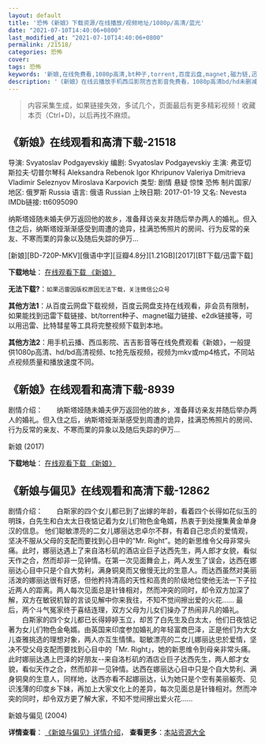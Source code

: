 ```yaml
---
layout: default
title: '恐怖《新娘》下载资源/在线播放/视频地址/1080p/高清/蓝光'
date: "2021-07-10T14:40:06+0800"
last_modified_at: "2021-07-10T14:40:06+0800"
permalink: /21518/
categories: 恐怖
cover:
tags: 恐怖
keywords: '新娘,在线免费看,1080p高清,bt种子,torrent,百度云盘,magnet,磁力链,迅雷下载资源'
description: '《新娘》在线云播放手机西瓜影院吉吉影音免费看，1080p高清bd/hd未删减完整版和tc抢先枪版，mkv/mp4格式，附带bt/torrent种子、magnet/磁力链、百度云盘、网盘资源迅雷下载链接'
---
```


>内容采集生成，如果链接失效，多试几个，页面最后有更多精彩视频！收藏本页（Ctrl+D)，以后再找不麻烦。


## 《新娘》在线观看和高清下载-21518

导演: Svyatoslav Podgayevskiy 编剧: Svyatoslav Podgayevskiy 主演: 弗亚切斯拉夫·切普尔琴科 Aleksandra Rebenok Igor Khripunov Valeriya Dmitrieva Vladimir Seleznyov Miroslava Karpovich 类型: 剧情 悬疑 惊悚 恐怖 制片国家/地区: 俄罗斯 Russia 语言: 俄语 Russian 上映日期: 2017-01-19 又名: Nevesta IMDb链接: tt6095090

纳斯塔娅随未婚夫伊万返回他的故乡，准备拜访亲友并随后举办两人的婚礼。但入住之后，纳斯塔娅渐渐感受到周遭的诡异，挂满恐怖照片的房间、行为反常的亲友、不寒而栗的异象以及随后失踪的伊万…


[新娘][BD-720P-MKV][俄语中字][豆瓣4.8分][1.21GB][2017][BT下载/迅雷下载]

**下载地址**： [在线观看下载 《新娘》](https://www.btdx8.com/torrent/nevesta_2017.html) 


**无法下载?**：`如果迅雷因版权原因无法下载，关注微信公众号 `

**其他方法1**：从百度云网盘下载视频，百度云网盘支持在线观看，非会员有限制，如果能找到迅雷下载链接、bt/torrent种子、magnet磁力链接、e2dk链接等，可以用迅雷、比特彗星等工具将完整视频下载到本地。

**其他方法2**：用手机云播、西瓜影院、吉吉影音等在线免费观看《新娘》，一般提供1080p高清、hd/bd高清视频、tc抢先版视频，视频为mkv或mp4格式，不同站点视频质量和播放速度不同。


## 《新娘》在线观看和高清下载-8939

剧情介绍：　　纳斯塔娅随未婚夫伊万返回他的故乡，准备拜访亲友并随后举办两人的婚礼。但入住之后，纳斯塔娅渐渐感受到周遭的诡异，挂满恐怖照片的房间、行为反常的亲友、不寒而栗的异象以及随后失踪的伊万...


新娘 (2017)

**下载地址**： [在线观看下载 《新娘》](https://www.btbtdy.me/btdy/dy10200.html) 


## 《新娘与偏见》在线观看和高清下载-12862

剧情介绍：　　白斯家的四个女儿都已到了出嫁的年龄，看着四个长得如花似玉的明珠，白先生和白太太日夜惦记着为女儿们物色金龟婿，热衷于到处搜集黄金单身汉的信息。 他们聪敏漂亮的二女儿娜丽达忠卓尔不群，有着自己忠贞的爱情观，坚决不服从父母的支配而要找到心目中的“Mr. Right”。她的新思维令父母非常头痛。此时，娜丽达遇上了来自洛杉矶的酒店业巨子达西先生，两人郎才女貌，看似天作之合，然而却非一见钟情。在第一次见面舞会上，两人发生了误会，达西在娜丽达心目中只是个自大势利，满身铜臭而又傲慢无比的生意人。而达西虽然对美丽活泼的娜丽达很有好感，但他矜持清高的天性和高贵的阶级地位使他无法一下子拉近两人的距离。两人每次见面总是针锋相对，然而冲突的同时，却令双方加深了解，双方在敏锐机智的言谈见解中你来我往，不知不觉间擦出爱的火花…… 最后，两个斗气冤家终于喜结连理，双方父母为儿女们操办了热闹非凡的婚礼。 　　白斯家的四个女儿都已长得婷婷玉立，却苦了白先生及白太太，他们日夜惦记著为女儿们物色金龟婿。由英国来印度参加婚礼的年轻富商巴泽，正是他们为大女儿查雅挑选的理想对象，两人亦互生情愫。聪敏漂亮的二女儿娜丽达忠於爱情，坚决不受父母支配而要找到心目中的「Mr. Right」，她的新思维令到母亲非常头痛。此时娜丽达遇上巴泽的好朋友--来自洛杉矶的酒店业巨子达西先生，两人郎才女貌，看似天作之合，然而却非一见钟情。达西在娜丽达心目中只是个自大势利、满身铜臭的生意人，同样地，达西亦看不起娜丽达，认为她只是个空有美丽躯壳、见识浅薄的印度乡下妹，再加上大家文化上的差异，每次见面总是针锋相对。然而冲突的同时，却令双方更了解大家，不知不觉间擦出爱火花……


新娘与偏见 (2004)

**详情查看**： [《新娘与偏见》详情介绍](/movie/12862/)， **查看更多**：[本站资源大全](/movie/t/all/)

